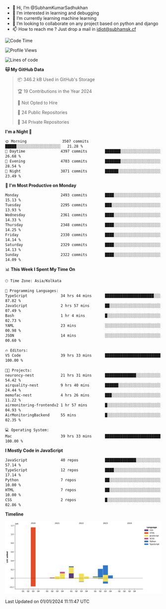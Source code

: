 - 👋 Hi, I’m @SubhamKumarSadhukhan
- 👀 I’m interested in learning and debugging
- 🌱 I’m currently learning machine learning
- 💞️ I’m looking to collaborate on any project based on python and django
- 📫 How to reach me ?
      Just drop a mail in idiot@subhamsk.cf

<!---
SubhamKumarSadhukhan/SubhamKumarSadhukhan is a ✨ special ✨ repository because its `README.md` (this file) appears on your GitHub profile.
You can click the Preview link to take a look at your changes.
--->


<!--START_SECTION:waka-->
![Code Time](http://img.shields.io/badge/Code%20Time-1%2C822%20hrs%2044%20mins-blue)

![Profile Views](http://img.shields.io/badge/Profile%20Views-0-blue)

![Lines of code](https://img.shields.io/badge/From%20Hello%20World%20I%27ve%20Written-2.4%20million%20lines%20of%20code-blue)

**🐱 My GitHub Data** 

> 📦 346.2 kB Used in GitHub's Storage 
 > 
> 🏆 19 Contributions in the Year 2024
 > 
> 🚫 Not Opted to Hire
 > 
> 📜 24 Public Repositories 
 > 
> 🔑 34 Private Repositories 
 > 
**I'm a Night 🦉** 

```text
🌞 Morning                3507 commits        █████░░░░░░░░░░░░░░░░░░░░   21.28 % 
🌆 Daytime                4397 commits        ███████░░░░░░░░░░░░░░░░░░   26.68 % 
🌃 Evening                4703 commits        ███████░░░░░░░░░░░░░░░░░░   28.54 % 
🌙 Night                  3871 commits        ██████░░░░░░░░░░░░░░░░░░░   23.49 % 
```
📅 **I'm Most Productive on Monday** 

```text
Monday                   2493 commits        ████░░░░░░░░░░░░░░░░░░░░░   15.13 % 
Tuesday                  2295 commits        ███░░░░░░░░░░░░░░░░░░░░░░   13.93 % 
Wednesday                2361 commits        ████░░░░░░░░░░░░░░░░░░░░░   14.33 % 
Thursday                 2348 commits        ████░░░░░░░░░░░░░░░░░░░░░   14.25 % 
Friday                   2330 commits        ████░░░░░░░░░░░░░░░░░░░░░   14.14 % 
Saturday                 2329 commits        ████░░░░░░░░░░░░░░░░░░░░░   14.13 % 
Sunday                   2322 commits        ████░░░░░░░░░░░░░░░░░░░░░   14.09 % 
```


📊 **This Week I Spent My Time On** 

```text
🕑︎ Time Zone: Asia/Kolkata

💬 Programming Languages: 
TypeScript               34 hrs 44 mins      ██████████████████████░░░   87.82 % 
JavaScript               2 hrs 57 mins       ██░░░░░░░░░░░░░░░░░░░░░░░   07.49 % 
Bash                     1 hr 4 mins         █░░░░░░░░░░░░░░░░░░░░░░░░   02.73 % 
YAML                     23 mins             ░░░░░░░░░░░░░░░░░░░░░░░░░   00.98 % 
JSON                     14 mins             ░░░░░░░░░░░░░░░░░░░░░░░░░   00.60 % 

🔥 Editors: 
VS Code                  39 hrs 33 mins      █████████████████████████   100.00 % 

🐱‍💻 Projects: 
neuroncy-nest            21 hrs 31 mins      ██████████████░░░░░░░░░░░   54.42 % 
airquality-nest          9 hrs 40 mins       ██████░░░░░░░░░░░░░░░░░░░   24.44 % 
memofac-nest             4 hrs 26 mins       ███░░░░░░░░░░░░░░░░░░░░░░   11.22 % 
airmonitoring-frontendv2 1 hr 57 mins        █░░░░░░░░░░░░░░░░░░░░░░░░   04.93 % 
AirMonitoringBackend     55 mins             █░░░░░░░░░░░░░░░░░░░░░░░░   02.35 % 

💻 Operating System: 
Mac                      39 hrs 33 mins      █████████████████████████   100.00 % 
```

**I Mostly Code in JavaScript** 

```text
JavaScript               40 repos            ██████████████░░░░░░░░░░░   57.14 % 
TypeScript               12 repos            ████░░░░░░░░░░░░░░░░░░░░░   17.14 % 
Python                   7 repos             ██░░░░░░░░░░░░░░░░░░░░░░░   10.00 % 
HTML                     7 repos             ██░░░░░░░░░░░░░░░░░░░░░░░   10.00 % 
CSS                      2 repos             █░░░░░░░░░░░░░░░░░░░░░░░░   02.86 % 
```



**Timeline**

![Lines of Code chart](https://raw.githubusercontent.com/SubhamKumarSadhukhan/SubhamKumarSadhukhan/main/assets/bar_graph.png)


 Last Updated on 01/01/2024 11:11:47 UTC
<!--END_SECTION:waka-->
